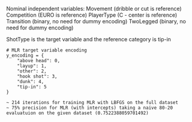 Nominal independent variables:
    Movement (dribble or cut is reference)
    Competition (EURO is reference)
    PlayerType (C - center is reference)
    Transition (binary, no need for dummy encoding)
    TwoLegged (binary, no need for dummy encoding)

ShotType is the target variable and the reference category is tip-in

    # MLR target variable encoding
    y_encoding = {
        "above head": 0,
        "layup": 1,
        "other": 2,
        "hook shot": 3,
        "dunk": 4,
        "tip-in": 5
    }

    ~ 214 iterations for training MLR with LBFGS on the full dataset
    ~ 75% precision for MLR (with intercepts) taking a naive 80-20 evaluatuion on the given dataset (0.7522388059701492)
